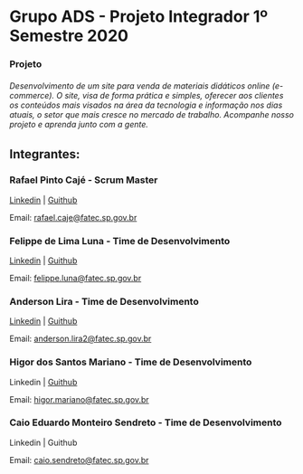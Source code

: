 # Grupo ADS - Projeto Integrador 1º Semestre 2020

### Projeto
###### Desenvolvimento de um site para venda de materiais didáticos online (e-commerce). O site, visa de forma prática e simples, oferecer aos clientes os conteúdos mais visados na área da tecnologia e informação nos dias atuais, o setor que mais cresce no mercado de trabalho. Acompanhe nosso projeto e aprenda junto com a gente.

## Integrantes:

### Rafael Pinto Cajé - Scrum Master

[Linkedin](https://www.linkedin.com/in/rafael-p-caje-8046826b) | [Guithub](https://github.com/Rafael-Caje)

Email: rafael.caje@fatec.sp.gov.br

### Felippe de Lima Luna - Time de Desenvolvimento

[Linkedin](https://www.linkedin.com/in/felippe-lima-b12418b5) | [Guithub](https://github.com/Felippe27)

Email: felippe.luna@fatec.sp.gov.br

### Anderson Lira - Time de Desenvolvimento

[Linkedin](https://www.linkedin.com/in/anderson-lira-4b2a5b1b9) | [Guithub](https://github.com/alira1984)

Email: anderson.lira2@fatec.sp.gov.br

### Higor dos Santos Mariano - Time de Desenvolvimento

Linkedin | [Guithub](https://github.com/Higor-SM)

Email: higor.mariano@fatec.sp.gov.br

### Caio Eduardo Monteiro Sendreto - Time de Desenvolvimento

Linkedin | Guithub

Email: caio.sendreto@fatec.sp.gov.br
